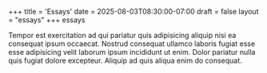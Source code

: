 +++
title = 'Essays'
date = 2025-08-03T08:30:00-07:00
draft = false
layout = "essays"
+++
essays

Tempor est exercitation ad qui pariatur quis adipisicing aliquip nisi ea consequat ipsum occaecat. Nostrud consequat ullamco laboris fugiat esse esse adipisicing velit laborum ipsum incididunt ut enim. Dolor pariatur nulla quis fugiat dolore excepteur. Aliquip ad quis aliqua enim do consequat.
